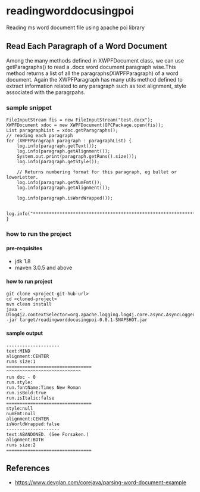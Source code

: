 # readingworddocusingpoi
Reading ms word document file using apache poi library

## Read Each Paragraph of a Word Document
Among the many methods defined in XWPFDocument class, we can use getParagraphs() to read a .docx word document paragraph wise.This method returns a list of all the paragraphs(XWPFParagraph) of a word document. Again the XWPFParagraph has many utils method defined to extract information related to any paragraph such as text alignment, style associated with the paragrpahs.

### sample snippet
````
FileInputStream fis = new FileInputStream("test.docx");
XWPFDocument xdoc = new XWPFDocument(OPCPackage.open(fis));
List paragraphList = xdoc.getParagraphs();
// reading each paragraph
for (XWPFParagraph paragraph : paragraphList) {
	log.info(paragraph.getText());
	log.info(paragraph.getAlignment());
	System.out.print(paragraph.getRuns().size());
	log.info(paragraph.getStyle());

	// Returns numbering format for this paragraph, eg bullet or lowerLetter.
	log.info(paragraph.getNumFmt());
	log.info(paragraph.getAlignment());

	log.info(paragraph.isWordWrapped());

	log.info("********************************************************************");
}
````

### how to run the project
#### pre-requisites 
* jdk 1.8
* maven 3.0.5 and above
#### how to run project
```
git clone <project-git-hub-url>
cd <cloned-project>
mvn clean install
java -Dlog4j2.contextSelector=org.apache.logging.log4j.core.async.AsyncLoggerContextSelector -jar target/readingworddocusingpoi-0.0.1-SNAPSHOT.jar
```
#### sample output
```
--------------------
text:MIND
alignment:CENTER
runs size:1
================================
^^^^^^^^^^^^^^^^^^^^^^^^^^^^
run doc - 0
run.style:
run.fontName:Times New Roman
run.isBold:true
run.isItalic:false
================================
style:null
numFmt:null
alignment:CENTER
isWorldWrapped:false
--------------------
text:ABANDONED. (See Forsaken.)
alignment:BOTH
runs size:2
================================
```

## References
* https://www.devglan.com/corejava/parsing-word-document-example